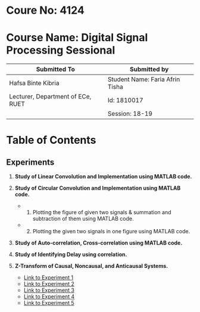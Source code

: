 # Coure No: 4124
# Course Name: Digital Signal Processing Sessional

| Submitted To        | Submitted by           |
|--------------------|------------------------|
| Hafsa Binte Kibria | Student Name: Faria Afrin Tisha |
| Lecturer, Department of ECe, RUET | Id: 1810017 |
|                    | Session: 18-19         |

# Table of Contents

## Experiments

1. **Study of Linear Convolution and Implementation using MATLAB code.**

2. **Study of Circular Convolution and Implementation using MATLAB code.**
   - 1. Plotting the figure of given two signals & summation and subtraction of them using MATLAB code.
   - 2. Plotting the given two signals in one figure using MATLAB code.

3. **Study of Auto-correlation, Cross-correlation using MATLAB code.**

4. **Study of Identifying Delay using correlation.**

5. **Z-Transform of Causal, Noncausal, and Anticausal Systems.**
   - [Link to Experiment 1](#)
   - [Link to Experiment 2](#)
   - [Link to Experiment 3](#)
   - [Link to Experiment 4](#)
   - [Link to Experiment 5](#)
